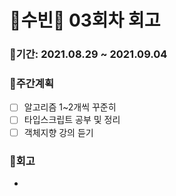 # 🌼수빈🌼 03회차 회고

### 🥕기간: 2021.08.29 ~ 2021.09.04

### 🍆주간계획

- [ ] 알고리즘 1~2개씩 꾸준히
- [ ] 타입스크립트 공부 및 정리
- [ ] 객체지향 강의 듣기

### 🥦회고

- 
